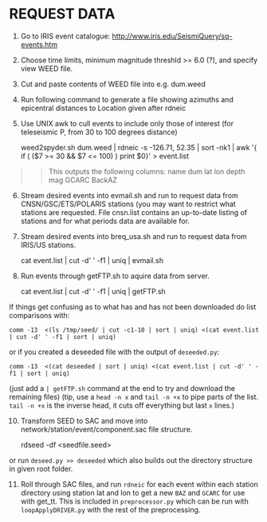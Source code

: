 # REQUEST DATA

1. Go to IRIS event catalogue: http://www.iris.edu/SeismiQuery/sq-events.htm
2. Choose time limits,  minimum magnitude threshld >= 6.0 (?), and specify view  WEED file.
3. Cut and paste contents of WEED file into e.g. dum.weed
4. Run following command to generate a file showing azimuths and epicentral distances to Location given after rdneic
5. Use UNIX awk to cull events to include only those of interest (for teleseismic P, from 30 to 100 degrees distance)

    weed2spyder.sh dum.weed | rdneic -s -126.71, 52.35 | sort -nk1 | awk '{ if ( ($7 >= 30 && $7 <= 100) ) print $0}' > event.list

>> This outputs the following columns: name dum lat lon depth mag GCARC BackAZ

6. Stream desired events into evmail.sh and run to request data from CNSN/GSC/ETS/POLARIS stations (you may
want to restrict what stations are requested. File cnsn.list contains an up-to-date listing of stations and
for what periods data are available for.
7. Stream desired events into breq_usa.sh and run to request data from IRIS/US stations.

    cat event.list | cut -d' ' -f1 | uniq | evmail.sh

8. Run events through getFTP.sh to aquire data from server.

    cat event.list | cut -d' ' -f1 | uniq | getFTP.sh


If things get confusing as to what has and has not been downloaded do list comparisons with:

	comm -13  <(ls /tmp/seed/ | cut -c1-10 | sort | uniq) <(cat event.list | cut -d' ' -f1 | sort | uniq)

or if you created a deseeded file with the output of `deseeded.py`:

	comm -13  <(cat deseeded | sort | uniq) <(cat event.list | cut -d' ' -f1 | sort | uniq)

(just add a `| getFTP.sh` command at the end to try and download the remaining files)
(tip, use a `head -n x` and `tail -n +x` to pipe parts of the list. `tail -n +x` is the inverse head, it cuts off everything but last `x` lines.)

10. Transform SEED to SAC and move into network/station/event/component.sac file structure.

    rdseed -df <seedfile.seed>

or run `deseed.py >> deseeded` which also builds out the directory structure in given root folder.

11. Roll through SAC files, and run `rdneic` for each event within each station directory using station lat and lon to get a new `BAZ` and `GCARC` for use with get_tt.  This is included in `preprocessor.py` which can be run with `loopApplyDRIVER.py` with the rest of the preprocessing.
